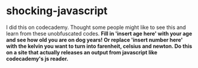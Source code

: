# shocking-javascript
I did this on codecademy. Thought some people might like to see this and learn from these unobfuscated codes. 
<b> Fill in 'insert age here' with your age and see how old you are on dog years! Or replace 'insert number here' with the kelvin you want to turn into farenheit, celsius and newton. Do this on a site that actually releases
an output from javascript like codecademy's js reader. </b>
